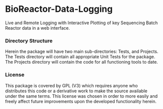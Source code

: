 # BioReactor-Data-Logging
Live and Remote Logging with Interactive Plotting of key Sequencing Batch Reactor data in a web interface.

### Directory Structure
Herein the package will have two main sub-directories: Tests, and Projects.
The Tests directory will contain all appropriate Unit Tests for the package.
The Projects directory will contain the code for all functioning tools to date.

### License
This package is covered by GPL (V3) which requires anyone who distributes this code or a derivative work to make the source available under the same terms. This license was chosen in order to more easily and freely affect future improvements upon the developed functionality herein.